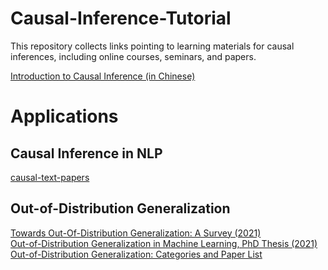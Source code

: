 # Causal-Inference-Tutorial
This repository collects links pointing to learning materials for causal inferences, including online courses, seminars, and papers. 

[Introduction to Causal Inference (in Chinese)](https://zhuanlan.zhihu.com/p/403098221)

# Applications
## Causal Inference in NLP
[causal-text-papers](https://github.com/causaltext/causal-text-papers)


## Out-of-Distribution Generalization
[Towards Out-Of-Distribution Generalization: A Survey (2021)](https://arxiv.org/pdf/2108.13624.pdf) \
[Out-of-Distribution Generalization in Machine Learning, PhD Thesis (2021)](https://arxiv.org/pdf/2103.02667.pdf) \
[Out-of-Distribution Generalization: Categories and Paper List](http://out-of-distribution-generalization.com/)
